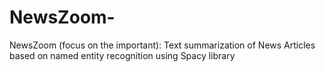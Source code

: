 # NewsZoom-
NewsZoom (focus on the important): Text summarization of News Articles based on  named entity recognition using Spacy library
